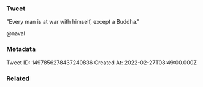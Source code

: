 ### Tweet
"Every man is at war with himself, except a Buddha."

@naval

### Metadata
Tweet ID: 1497856278437240836
Created At: 2022-02-27T08:49:00.000Z

### Related

